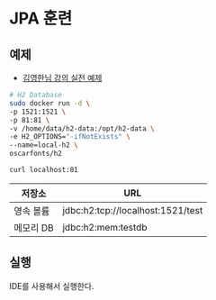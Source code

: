 # JPA 훈련

## 예제

- [김영한님 강의 실전 예제](https://github.com/holyeye/jpabook)

```bash
# H2 Database
sudo docker run -d \
-p 1521:1521 \
-p 81:81 \
-v /home/data/h2-data:/opt/h2-data \
-e H2_OPTIONS="-ifNotExists" \
--name=local-h2 \
oscarfonts/h2

curl localhost:81
```

| 저장소    | URL                               |
| --------- | --------------------------------- |
| 영속 볼륨 | jdbc:h2:tcp://localhost:1521/test |
| 메모리 DB | jdbc:h2:mem:testdb                |

## 실행

IDE를 사용해서 실행한다.
